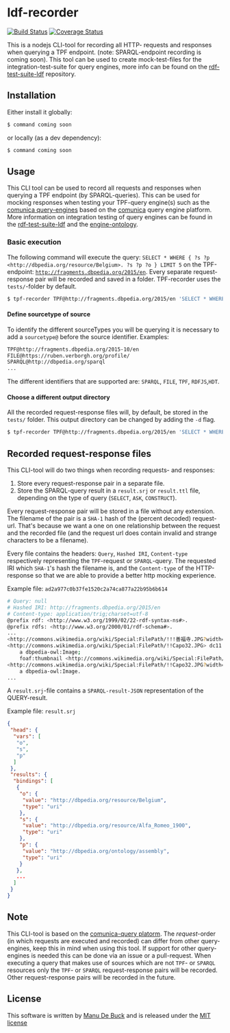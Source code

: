 # ldf-recorder
[![Build Status](https://travis-ci.org/comunica/ldf-recorder.svg?branch=master)](https://travis-ci.org/comunica/ldf-recorder) [![Coverage Status](https://coveralls.io/repos/github/comunica/ldf-recorder/badge.svg?branch=master)](https://coveralls.io/github/comunica/ldf-recorder?branch=master)

This is a nodejs CLI-tool for recording all HTTP- requests and responses when querying a TPF endpoint. (note: SPARQL-endpoint recording is coming soon). This tool can be used to create mock-test-files for the integration-test-suite for query engines, more info can be found on the [rdf-test-suite-ldf](https://github.com/comunica/rdf-test-suite-ldf.js) repository.

## Installation

Either install it globally:

```bash
$ command coming soon
```

or locally (as a dev dependency):

```bash
$ command coming soon
```

## Usage

This CLI tool can be used to record all requests and responses when querying a TPF endpoint (by SPARQL-queries). This can be used for mocking responses when testing your TPF-query engine(s) such as the [comunica query-engines](https://github.com/comunica/comunica) based on the [comunica](https://github.com/comunica/) query engine platform. 
More information on integration testing of query engines can be found in the [rdf-test-suite-ldf](https://github.com/comunica/rdf-test-suite-ldf.js) and the [engine-ontology](https://github.com/comunica/ontology-query-testing).

### Basic execution

The following command will execute the query: `SELECT * WHERE { ?s ?p <http://dbpedia.org/resource/Belgium>. ?s ?p ?o } LIMIT 5` on the TPF-endpoint: [`http://fragments.dbpedia.org/2015/en`](http://fragments.dbpedia.org/2015/en). Every separate request-response pair will be recorded and saved in a folder. TPF-recorder uses the `tests/`-folder by default.

```bash
$ tpf-recorder TPF@http://fragments.dbpedia.org/2015/en 'SELECT * WHERE { ?s ?p <http://dbpedia.org/resource/Belgium>. ?s ?p ?o } LIMIT 5'
```

#### Define sourcetype of source

To identify the different sourceTypes you will be querying it is necessary to add a `sourcetype@` before the source identifier. Examples:

```bash
TPF@http://fragments.dbpedia.org/2015-10/en
FILE@https://ruben.verborgh.org/profile/
SPARQL@http://dbpedia.org/sparql
...
```

The different identifiers that are supported are: `SPARQL`, `FILE`, `TPF`, `RDFJS`,`HDT`.

#### Choose a different output directory

All the recorded request-response files will, by default, be stored in the `tests/` folder. This output directory can be changed by adding the `-d` flag. 
```bash
$ tpf-recorder TPF@http://fragments.dbpedia.org/2015/en 'SELECT * WHERE { ?s ?p <http://dbpedia.org/resource/Belgium>. ?s ?p ?o } LIMIT 5' -d path/to/folder
```

## Recorded request-response files

This CLI-tool will do two things when recording requests- and responses:
 
1. Store every request-response pair in a separate file.
2. Store the SPARQL-query result in a `result.srj` or `result.ttl` file, depending on the type of query (`SELECT`, `ASK`, `CONSTRUCT`).

Every request-response pair will be stored in a file without any extension. The filename of the pair is a `SHA-1` hash of the (percent decoded) request-url. That's because we want a one on one relationship between the request and the recorded file (and the request url does contain invalid and strange characters to be a filename). 

Every file contains the headers: `Query`, `Hashed IRI`, `Content-type` respectively representing the `TPF`-request or `SPARQL`-query. The requested IRI which `SHA-1`'s hash the filename is, and the `Content-type` of the HTTP-response so that we are able to provide a better http mocking experience.

Example file: `ad2a977c0b37fe1520c2a74ca877a22b95b6b614`

```bash
# Query: null
# Hashed IRI: http://fragments.dbpedia.org/2015/en
# Content-type: application/trig;charset=utf-8
@prefix rdf: <http://www.w3.org/1999/02/22-rdf-syntax-ns#>.
@prefix rdfs: <http://www.w3.org/2000/01/rdf-schema#>.
...
<http://commons.wikimedia.org/wiki/Special:FilePath/!!!善福寺.JPG?width=300> a dbpedia-owl:Image.
<http://commons.wikimedia.org/wiki/Special:FilePath/!!Capo32.JPG> dc11:rights <http://en.wikipedia.org/wiki/File:!!Capo32.JPG>;
    a dbpedia-owl:Image;
    foaf:thumbnail <http://commons.wikimedia.org/wiki/Special:FilePath/!!Capo32.JPG?width=300>.
<http://commons.wikimedia.org/wiki/Special:FilePath/!!Capo32.JPG?width=300> dc11:rights <http://en.wikipedia.org/wiki/File:!!Capo32.JPG>;
    a dbpedia-owl:Image.
...
```

A `result.srj`-file contains a `SPARQL-result-JSON` representation of the QUERY-result.

Example file: `result.srj`

```json
{
 "head": {
  "vars": [
   "o",
   "s",
   "p"
  ]
 },
 "results": {
  "bindings": [
   {
    "o": {
     "value": "http://dbpedia.org/resource/Belgium",
     "type": "uri"
    },
    "s": {
     "value": "http://dbpedia.org/resource/Alfa_Romeo_1900",
     "type": "uri"
    },
    "p": {
     "value": "http://dbpedia.org/ontology/assembly",
     "type": "uri"
    }
   },
   ...
  ]
 }
}
```

## Note

This CLI-tool is based on the [comunica-query platorm](https://github.com/comunica/comunica/tree/master/packages/actor-init-sparql#readme). The _request_-order (in which requests are executed and recorded) can differ from other query-engines, keep this in mind when using this tool. If support for other query-engines is needed this can be done via an issue or a pull-request. When executing a query that makes use of sources which are not `TPF`- or `SPARQL` resources only the `TPF`- or `SPARQL` request-response pairs will be recorded. Other request-response pairs will be recorded in the future.

## License

This software is written by [Manu De Buck](https://github.com/ManuDeBuck) and is released under the [MIT license](https://github.com/ManuDeBuck/tpf-recorder/blob/master/LICENSE)
